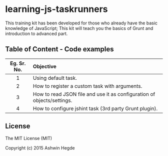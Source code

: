 # learning-js-taskrunners

This training kit has been developed for those who already have the basic knowledge of JavaScript; This kit will teach you the basics of Grunt and introduction to advanced part.

##  Table of Content - Code examples

| Eg. Sr. No.  | Objective  |
| :------------: |:---------------|
| 1 | Using default task. |
| 2 | How to register a custom task with arguments.     |
| 3 | How to read JSON file and use it as configuration of objects/settings. |
| 4 | How to configure jshint task (3rd party Grunt plugin). |

## License

The MIT License (MIT)

Copyright (c) 2015 Ashwin Hegde
